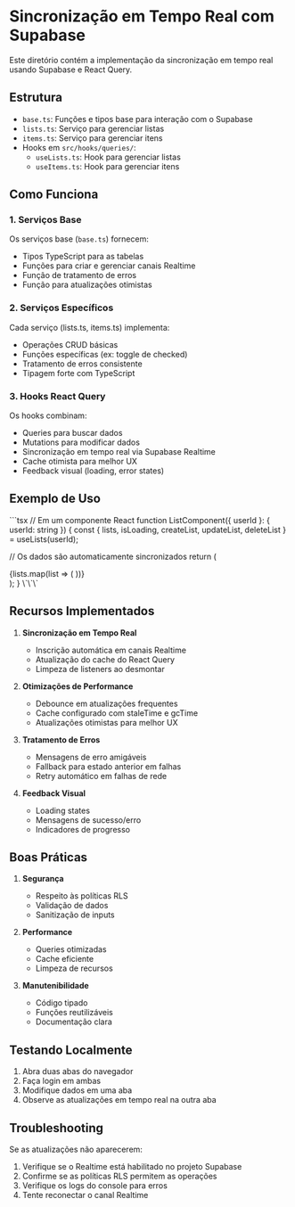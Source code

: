 # Sincronização em Tempo Real com Supabase

Este diretório contém a implementação da sincronização em tempo real usando Supabase e React Query.

## Estrutura

- `base.ts`: Funções e tipos base para interação com o Supabase
- `lists.ts`: Serviço para gerenciar listas
- `items.ts`: Serviço para gerenciar itens
- Hooks em `src/hooks/queries/`:
  - `useLists.ts`: Hook para gerenciar listas
  - `useItems.ts`: Hook para gerenciar itens

## Como Funciona

### 1. Serviços Base

Os serviços base (`base.ts`) fornecem:

- Tipos TypeScript para as tabelas
- Funções para criar e gerenciar canais Realtime
- Função de tratamento de erros
- Função para atualizações otimistas

### 2. Serviços Específicos

Cada serviço (lists.ts, items.ts) implementa:

- Operações CRUD básicas
- Funções específicas (ex: toggle de checked)
- Tratamento de erros consistente
- Tipagem forte com TypeScript

### 3. Hooks React Query

Os hooks combinam:

- Queries para buscar dados
- Mutations para modificar dados
- Sincronização em tempo real via Supabase Realtime
- Cache otimista para melhor UX
- Feedback visual (loading, error states)

## Exemplo de Uso

\`\`\`tsx
// Em um componente React
function ListComponent({ userId }: { userId: string }) {
const {
lists,
isLoading,
createList,
updateList,
deleteList
} = useLists(userId);

// Os dados são automaticamente sincronizados
return (
<div>
{lists.map(list => (
<ListItems key={list.id} listId={list.id} />
))}
</div>
);
}
\`\`\`

## Recursos Implementados

1. **Sincronização em Tempo Real**

   - Inscrição automática em canais Realtime
   - Atualização do cache do React Query
   - Limpeza de listeners ao desmontar

2. **Otimizações de Performance**

   - Debounce em atualizações frequentes
   - Cache configurado com staleTime e gcTime
   - Atualizações otimistas para melhor UX

3. **Tratamento de Erros**

   - Mensagens de erro amigáveis
   - Fallback para estado anterior em falhas
   - Retry automático em falhas de rede

4. **Feedback Visual**
   - Loading states
   - Mensagens de sucesso/erro
   - Indicadores de progresso

## Boas Práticas

1. **Segurança**

   - Respeito às políticas RLS
   - Validação de dados
   - Sanitização de inputs

2. **Performance**

   - Queries otimizadas
   - Cache eficiente
   - Limpeza de recursos

3. **Manutenibilidade**
   - Código tipado
   - Funções reutilizáveis
   - Documentação clara

## Testando Localmente

1. Abra duas abas do navegador
2. Faça login em ambas
3. Modifique dados em uma aba
4. Observe as atualizações em tempo real na outra aba

## Troubleshooting

Se as atualizações não aparecerem:

1. Verifique se o Realtime está habilitado no projeto Supabase
2. Confirme se as políticas RLS permitem as operações
3. Verifique os logs do console para erros
4. Tente reconectar o canal Realtime
